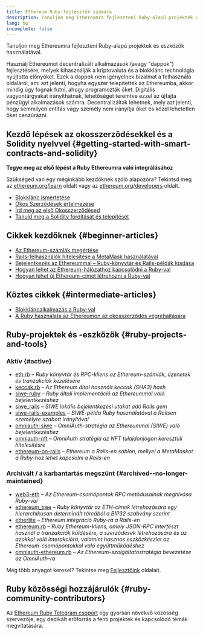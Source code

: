 ```yaml
---
title: Ethereum Ruby-fejlesztők számára
description: Tanuljon meg Ethereumra fejleszteni Ruby-alapú projektek és eszközök használatával.
lang: hu
incomplete: false
---
```


<div class="featured">Tanuljon meg Ethereumra fejleszteni Ruby-alapú projektek és eszközök használatával.</div>

Használj Ethereumot decentralizált alkalmazások (avagy "dappok") fejlesztésére, melyek kihasználják a kriptovaluta és a blokklánc technológia nyújtotta előnyöket. Ezek a dappok nem igényelnek bizalmat a felhasználó oldaláról, ami azt jelenti, hogyha egyszer telepítették az Ethereumba, akkor mindig úgy fognak futni, ahogy programozták őket. Digitális vagyontárgyakat irányíthatnak, lehetőséget teremtve ezzel az újfajta pénzügyi alkalmazások számra. Decentralizáltak lehetnek, mely azt jelenti, hogy semmilyen entitás vagy személy nem irányítja őket és közel lehetetlen őket cenzúrázni.

## Kezdő lépések az okosszerződésekkel és a Solidity nyelvvel {#getting-started-with-smart-contracts-and-solidity}

**Tegye meg az első lépést a Ruby Ethereumra való integrálásához**

Szükséged van egy méginkább kezdőknek szóló alapozóra? Tekintsd meg az [ethereum.org/learn](/learn/) oldalt vagy az [ethereum.org/developers](/developers/) oldalt.

- [Blokklánc ismertetése](https://kauri.io/article/d55684513211466da7f8cc03987607d5/blockchain-explained)
- [Okos Szerződések értelmezése](https://kauri.io/article/e4f66c6079e74a4a9b532148d3158188/ethereum-101-part-5-the-smart-contract)
- [Írd meg az első Okosszerződésed](https://kauri.io/article/124b7db1d0cf4f47b414f8b13c9d66e2/remix-ide-your-first-smart-contract)
- [Tanuld meg a Solidity fordítását és telepítését](https://kauri.io/article/973c5f54c4434bb1b0160cff8c695369/understanding-smart-contract-compilation-and-deployment)

## Cikkek kezdőknek {#beginner-articles}

- [Az Ethereum-számlák megértése](https://dev.to/q9/finally-understanding-ethereum-accounts-1kpe)
- [Rails-felhasználók hitelesítése a MetaMask használatával](https://dev.to/q9/finally-authenticating-rails-users-with-metamask-3fj)
- [Bejelentkezés az Ethereummal – Ruby-könyvtár és Rails-példák kiadása](https://blog.spruceid.com/sign-in-with-ethereum-ruby-library-release-and-rails-examples/)
- [Hogyan lehet az Ethereum-hálózathoz kapcsolódni a Ruby-val](https://www.quicknode.com/guides/web3-sdks/how-to-connect-to-the-ethereum-network-using-ruby)
- [Hogyan lehet új Ethereum-címet létrehozni a Ruby-val](https://www.quicknode.com/guides/web3-sdks/how-to-generate-a-new-ethereum-address-in-ruby)

## Köztes cikkek {#intermediate-articles}

- [Blokkláncalkalmazás a Ruby-val](https://www.nopio.com/blog/blockchain-app-ruby/)
- [A Ruby használata az Ethereumon az okosszerződés végrehajtására](https://titanwolf.org/Network/Articles/Article?AID=87285822-9b25-49d5-ba2a-7ad95fff7ef9)

## Ruby-projektek és -eszközök {#ruby-projects-and-tools}

### Aktív {#active}

- [eth.rb](https://github.com/q9f/eth.rb) – _Ruby könyvtár és RPC-kliens az Ethereum-számlák, üzenetek és tranzakciók kezelésére_
- [keccak.rb](https://github.com/q9f/keccak.rb) – _Az Ethereum által használt keccak (SHA3) hash_
- [siwe-ruby](https://github.com/spruceid/siwe-ruby) – _Ruby általi implementáció az Ethereummal való bejelentkezéshez_
- [siwe_rails](https://github.com/spruceid/siwe_rails) – _SIWE lokális bejelentkezési utakat adó Rails gem_
- [siwe-rails-examples](https://github.com/spruceid/siwe-rails-examples) – _SIWE-példa Ruby használatával a Railsen személyre szabott irányítóval_
- [omniauth-siwe](https://github.com/spruceid/omniauth-siwe) – _OmniAuth-stratégia az Ethereummal (SIWE) való bejelentkezéshez_
- [omniauth-nft](https://github.com/valthon/omniauth-nft) – _OmniAuth stratégia az NFT tulajdonjogon keresztüli hitelesítésre_
- [ethereum-on-rails](https://github.com/q9f/ethereum-on-rails) – _Ethereum a Rails-en sablon, mellyel a MetaMaskot a Ruby-hoz lehet kapcsolni a Rails-en_

### Archivált / a karbantartás megszűnt {#archived--no-longer-maintained}

- [web3-eth](https://github.com/spikewilliams/vtada-ethereum) – _Az Ethereum-csomópontok RPC metódusainak meghívása Ruby-val_
- [ethereum_tree](https://github.com/longhoangwkm/ethereum_tree) – _Ruby könyvtár az ETH-címek létrehozására egy hierarchikusan determinált tárcából a BIP32 szabvány szerint_
- [etherlite](https://github.com/budacom/etherlite) – _Ethereum integráció Ruby-ra a Rails-en_
- [ethereum.rb](https://github.com/EthWorks/ethereum.rb) – _Ruby Ethereum-kliens, amely JSON-RPC interfészt használ a tranzakciók küldésére, a szerződések létrehozására és az azokkal való interakcióra, valamint hasznos eszközkészlet az Ethereum-csomópontokkal való együttműködéshez_
- [omniauth-ethereum.rb](https://github.com/q9f/omniauth-ethereum.rb) – _Az Ethereum-szolgáltatóstratégia bevezetése az OmniAuth-ra_

Még több anyagot keresel? Tekintse meg [Fejlesztőink](/developers/) oldalait.

## Ruby közösségi hozzájárulók {#ruby-community-contributors}

Az [Ethereum Ruby Telegram csoport](https://t.me/ruby_eth) egy gyorsan növekvő közösség szervezője, egy dedikált erőforrás a fenti projektek és kapcsolódó témák megvitatására.
